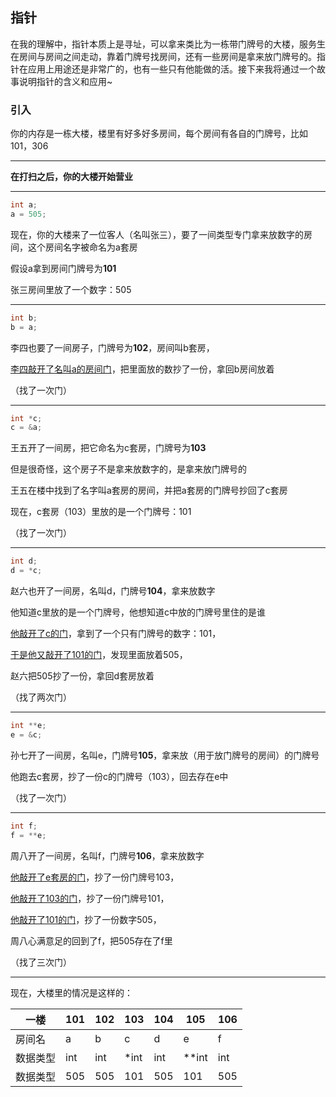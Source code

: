 ## 指针

在我的理解中，指针本质上是寻址，可以拿来类比为一栋带门牌号的大楼，服务生在房间与房间之间走动，靠着门牌号找房间，还有一些房间是拿来放门牌号的。指针在应用上用途还是非常广的，也有一些只有他能做的活。接下来我将通过一个故事说明指针的含义和应用~

### 引入

你的内存是一栋大楼，楼里有好多好多房间，每个房间有各自的门牌号，比如101，306

---

**在打扫之后，你的大楼开始营业**

---

```c
int a;
a = 505;
```

现在，你的大楼来了一位客人（名叫张三），要了一间类型专门拿来放数字的房间，这个房间名字被命名为a套房

假设a拿到房间门牌号为**101**

张三房间里放了一个数字：505

---

```c
int b;
b = a;
```

李四也要了一间房子，门牌号为**102**，房间叫b套房，

<u>李四敲开了名叫a的房间门</u>，把里面放的数抄了一份，拿回b房间放着

（找了一次门）

---

```c
int *c;
c = &a;
```

王五开了一间房，把它命名为c套房，门牌号为**103**

但是很奇怪，这个房子不是拿来放数字的，是拿来放门牌号的

王五在楼中找到了名字叫a套房的房间，并把a套房的门牌号抄回了c套房

现在，c套房（103）里放的是一个门牌号：101

（找了一次门）

---

```c
int d;
d = *c;
```

赵六也开了一间房，名叫d，门牌号**104**，拿来放数字

他知道c里放的是一个门牌号，他想知道c中放的门牌号里住的是谁

<u>他敲开了c的门</u>，拿到了一个只有门牌号的数字：101，

<u>于是他又敲开了101的门</u>，发现里面放着505，

赵六把505抄了一份，拿回d套房放着

（找了两次门）

---

```c
int **e;
e = &c;
```

孙七开了一间房，名叫e，门牌号**105**，拿来放（用于放门牌号的房间）的门牌号

他跑去c套房，抄了一份c的门牌号（103），回去存在e中

（找了一次门）

---

```c
int f;
f = **e;
```

周八开了一间房，名叫f，门牌号**106**，拿来放数字

<u>他敲开了e套房的门</u>，抄了一份门牌号103，

<u>他敲开了103的门</u>，抄了一份门牌号101，

<u>他敲开了101的门</u>，抄了一份数字505，

周八心满意足的回到了f，把505存在了f里

（找了三次门）

---

现在，大楼里的情况是这样的：

| 一楼     | 101  | 102  | 103  | 104  | 105  |106|
| -------- | ---- | ---- | ---- | ---- | ---- |----|
| 房间名 | a  | b  | c  | d  | e  |f|
| 数据类型 | int  | int  | *int | int  | **int | int|
| 数据类型 | 505  | 505 | 101  | 505  | 101  | 505|





